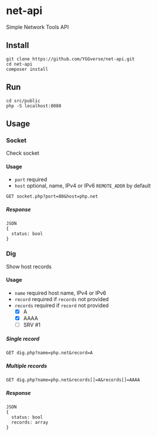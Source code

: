 # net-api

Simple Network Tools API

## Install

```
git clone https://github.com/YGGverse/net-api.git
cd net-api
composer install
```

## Run

```
cd src/public
php -S localhost:8080
```

## Usage

### Socket

Check socket

#### Usage

* `port` required
* `host` optional, name, IPv4 or IPv6 `REMOTE_ADDR` by default

```
GET socket.php?port=80&host=php.net
```

##### Response

```
JSON
{
  status: bool
}
```

### Dig

Show host records

#### Usage

* `name` required host name, IPv4 or IPv6
* `record` required if `records` not provided
* `records` required if `record` not provided
  + [x] A
  + [x] AAAA
  + [ ] SRV #1

##### Single record

```
GET dig.php?name=php.net&record=A
```

##### Multiple records

```
GET dig.php?name=php.net&records[]=A&records[]=AAAA
```

##### Response

```
JSON
{
  status: bool
  records: array
}
```
